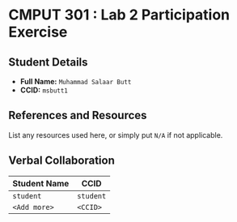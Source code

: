 # CMPUT 301 : Lab 2 Participation Exercise

## Student Details

- **Full Name:** `Muhammad Salaar Butt`
- **CCID:** `msbutt1`

## References and Resources

List any resources used here, or simply put `N/A` if not applicable.

## Verbal Collaboration

| Student Name | CCID      |
| ------------ | --------- |
| `student`    | `student` |
| `<Add more>` | `<CCID>`  |

